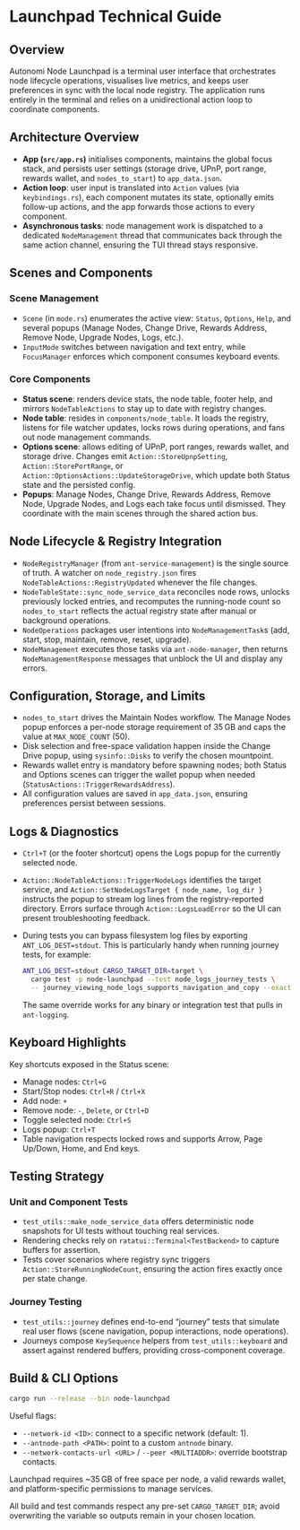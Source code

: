 # Launchpad Technical Guide

## Overview

Autonomi Node Launchpad is a terminal user interface that orchestrates node lifecycle operations, visualises live metrics, and keeps user preferences in sync with the local node registry. The application runs entirely in the terminal and relies on a unidirectional action loop to coordinate components.

## Architecture Overview

- **App (`src/app.rs`)** initialises components, maintains the global focus stack, and persists user settings (storage drive, UPnP, port range, rewards wallet, and `nodes_to_start`) to `app_data.json`.
- **Action loop**: user input is translated into `Action` values (via `keybindings.rs`), each component mutates its state, optionally emits follow-up actions, and the app forwards those actions to every component.
- **Asynchronous tasks**: node management work is dispatched to a dedicated `NodeManagement` thread that communicates back through the same action channel, ensuring the TUI thread stays responsive.

## Scenes and Components

### Scene Management

- `Scene` (in `mode.rs`) enumerates the active view: `Status`, `Options`, `Help`, and several popups (Manage Nodes, Change Drive, Rewards Address, Remove Node, Upgrade Nodes, Logs, etc.).
- `InputMode` switches between navigation and text entry, while `FocusManager` enforces which component consumes keyboard events.

### Core Components

- **Status scene**: renders device stats, the node table, footer help, and mirrors `NodeTableActions` to stay up to date with registry changes.
- **Node table**: resides in `components/node_table`. It loads the registry, listens for file watcher updates, locks rows during operations, and fans out node management commands.
- **Options scene**: allows editing of UPnP, port ranges, rewards wallet, and storage drive. Changes emit `Action::StoreUpnpSetting`, `Action::StorePortRange`, or `Action::OptionsActions::UpdateStorageDrive`, which update both Status state and the persisted config.
- **Popups**: Manage Nodes, Change Drive, Rewards Address, Remove Node, Upgrade Nodes, and Logs each take focus until dismissed. They coordinate with the main scenes through the shared action bus.

## Node Lifecycle & Registry Integration

- `NodeRegistryManager` (from `ant-service-management`) is the single source of truth. A watcher on `node_registry.json` fires `NodeTableActions::RegistryUpdated` whenever the file changes.
- `NodeTableState::sync_node_service_data` reconciles node rows, unlocks previously locked entries, and recomputes the running-node count so `nodes_to_start` reflects the actual registry state after manual or background operations.
- `NodeOperations` packages user intentions into `NodeManagementTask`s (add, start, stop, maintain, remove, reset, upgrade).
- `NodeManagement` executes those tasks via `ant-node-manager`, then returns `NodeManagementResponse` messages that unblock the UI and display any errors.

## Configuration, Storage, and Limits

- `nodes_to_start` drives the Maintain Nodes workflow. The Manage Nodes popup enforces a per-node storage requirement of 35 GB and caps the value at `MAX_NODE_COUNT` (50).
- Disk selection and free-space validation happen inside the Change Drive popup, using `sysinfo::Disks` to verify the chosen mountpoint.
- Rewards wallet entry is mandatory before spawning nodes; both Status and Options scenes can trigger the wallet popup when needed (`StatusActions::TriggerRewardsAddress`).
- All configuration values are saved in `app_data.json`, ensuring preferences persist between sessions.

## Logs & Diagnostics

- `Ctrl+T` (or the footer shortcut) opens the Logs popup for the currently selected node.
- `Action::NodeTableActions::TriggerNodeLogs` identifies the target service, and `Action::SetNodeLogsTarget { node_name, log_dir }` instructs the popup to stream log lines from the registry-reported directory. Errors surface through `Action::LogsLoadError` so the UI can present troubleshooting feedback.
- During tests you can bypass filesystem log files by exporting `ANT_LOG_DEST=stdout`. This is particularly handy when running journey tests, for example:

  ```bash
  ANT_LOG_DEST=stdout CARGO_TARGET_DIR=target \
    cargo test -p node-launchpad --test node_logs_journey_tests \
    -- journey_viewing_node_logs_supports_navigation_and_copy --exact --show-output
  ```
  The same override works for any binary or integration test that pulls in `ant-logging`.

## Keyboard Highlights

Key shortcuts exposed in the Status scene:

- Manage nodes: `Ctrl+G`
- Start/Stop nodes: `Ctrl+R` / `Ctrl+X`
- Add node: `+`
- Remove node: `-`, `Delete`, or `Ctrl+D`
- Toggle selected node: `Ctrl+S`
- Logs popup: `Ctrl+T`
- Table navigation respects locked rows and supports Arrow, Page Up/Down, Home, and End keys.

## Testing Strategy

### Unit and Component Tests

- `test_utils::make_node_service_data` offers deterministic node snapshots for UI tests without touching real services.
- Rendering checks rely on `ratatui::Terminal<TestBackend>` to capture buffers for assertion.
- Tests cover scenarios where registry sync triggers `Action::StoreRunningNodeCount`, ensuring the action fires exactly once per state change.

### Journey Testing

- `test_utils::journey` defines end-to-end “journey” tests that simulate real user flows (scene navigation, popup interactions, node operations).
- Journeys compose `KeySequence` helpers from `test_utils::keyboard` and assert against rendered buffers, providing cross-component coverage.

## Build & CLI Options

```bash
cargo run --release --bin node-launchpad
```

Useful flags:

- `--network-id <ID>`: connect to a specific network (default: 1).
- `--antnode-path <PATH>`: point to a custom `antnode` binary.
- `--network-contacts-url <URL>` / `--peer <MULTIADDR>`: override bootstrap contacts.

Launchpad requires ~35 GB of free space per node, a valid rewards wallet, and platform-specific permissions to manage services.

All build and test commands respect any pre-set `CARGO_TARGET_DIR`; avoid overwriting the variable so outputs remain in your chosen location.
